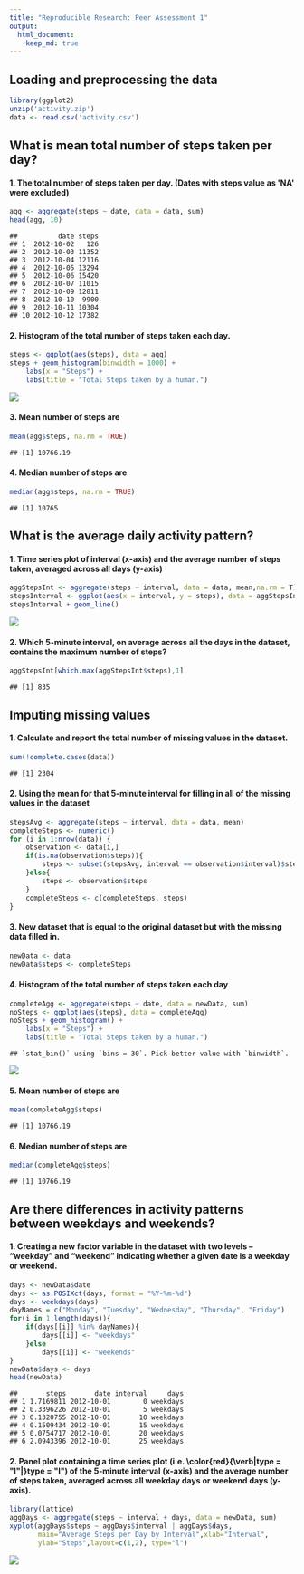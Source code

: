 ```yaml
---
title: "Reproducible Research: Peer Assessment 1"
output: 
  html_document:
    keep_md: true
---
```




## Loading and preprocessing the data

```r
library(ggplot2)
unzip('activity.zip')
data <- read.csv('activity.csv')
```


## What is mean total number of steps taken per day?

#### 1. The total number of steps taken per day. (Dates with steps value as 'NA' were excluded)

```r
agg <- aggregate(steps ~ date, data = data, sum)
head(agg, 10)
```

```
##          date steps
## 1  2012-10-02   126
## 2  2012-10-03 11352
## 3  2012-10-04 12116
## 4  2012-10-05 13294
## 5  2012-10-06 15420
## 6  2012-10-07 11015
## 7  2012-10-09 12811
## 8  2012-10-10  9900
## 9  2012-10-11 10304
## 10 2012-10-12 17382
```

#### 2. Histogram of the total number of steps taken each day.

```r
steps <- ggplot(aes(steps), data = agg)
steps + geom_histogram(binwidth = 1000) +
    labs(x = "Steps") +
    labs(title = "Total Steps taken by a human.")
```

![](PA1_template_files/figure-html/totalStepsHist-1.png)<!-- -->

#### 3. Mean number of steps are

```r
mean(agg$steps, na.rm = TRUE)
```

```
## [1] 10766.19
```

#### 4. Median number of steps are

```r
median(agg$steps, na.rm = TRUE)
```

```
## [1] 10765
```

## What is the average daily activity pattern?

#### 1. Time series plot of  interval (x-axis) and the average number of steps taken, averaged across all days (y-axis)

```r
aggStepsInt <- aggregate(steps ~ interval, data = data, mean,na.rm = T)
stepsInterval <- ggplot(aes(x = interval, y = steps), data = aggStepsInt)
stepsInterval + geom_line()
```

![](PA1_template_files/figure-html/unnamed-chunk-1-1.png)<!-- -->

#### 2. Which 5-minute interval, on average across all the days in the dataset, contains the maximum number of steps?

```r
aggStepsInt[which.max(aggStepsInt$steps),1]
```

```
## [1] 835
```


## Imputing missing values

#### 1. Calculate and report the total number of missing values in the dataset.

```r
sum(!complete.cases(data))
```

```
## [1] 2304
```

#### 2. Using the mean for that 5-minute interval for filling in all of the missing values in the dataset

```r
stepsAvg <- aggregate(steps ~ interval, data = data, mean)
completeSteps <- numeric()
for (i in 1:nrow(data)) {
    observation <- data[i,]
    if(is.na(observation$steps)){
        steps <- subset(stepsAvg, interval == observation$interval)$steps
    }else{
        steps <- observation$steps
    }
    completeSteps <- c(completeSteps, steps)
}
```

#### 3. New dataset that is equal to the original dataset but with the missing data filled in.

```r
newData <- data
newData$steps <- completeSteps
```

#### 4. Histogram of the total number of steps taken each day

```r
completeAgg <- aggregate(steps ~ date, data = newData, sum)
noSteps <- ggplot(aes(steps), data = completeAgg)
noSteps + geom_histogram() +
    labs(x = "Steps") +
    labs(title = "Total Steps taken by a human.")
```

```
## `stat_bin()` using `bins = 30`. Pick better value with `binwidth`.
```

![](PA1_template_files/figure-html/unnamed-chunk-6-1.png)<!-- -->

#### 5. Mean number of steps are

```r
mean(completeAgg$steps)
```

```
## [1] 10766.19
```

#### 6. Median number of steps are

```r
median(completeAgg$steps)
```

```
## [1] 10766.19
```

## Are there differences in activity patterns between weekdays and weekends?

#### 1. Creating a new factor variable in the dataset with two levels – “weekday” and “weekend” indicating whether a given date is a weekday or weekend.

```r
days <- newData$date
days <- as.POSIXct(days, format = "%Y-%m-%d")
days <- weekdays(days)
dayNames = c("Monday", "Tuesday", "Wednesday", "Thursday", "Friday")
for(i in 1:length(days)){
    if(days[[i]] %in% dayNames){
        days[[i]] <- "weekdays"
    }else
        days[[i]] <- "weekends"
}
newData$days <- days
head(newData)
```

```
##       steps       date interval     days
## 1 1.7169811 2012-10-01        0 weekdays
## 2 0.3396226 2012-10-01        5 weekdays
## 3 0.1320755 2012-10-01       10 weekdays
## 4 0.1509434 2012-10-01       15 weekdays
## 5 0.0754717 2012-10-01       20 weekdays
## 6 2.0943396 2012-10-01       25 weekdays
```

#### 2. Panel plot containing a time series plot (i.e. \color{red}{\verb|type = "l"|}type = "l") of the 5-minute interval (x-axis) and the average number of steps taken, averaged across all weekday days or weekend days (y-axis).

```r
library(lattice)
aggDays <- aggregate(steps ~ interval + days, data = newData, sum)
xyplot(aggDays$steps ~ aggDays$interval | aggDays$days, 
       main="Average Steps per Day by Interval",xlab="Interval",
       ylab="Steps",layout=c(1,2), type="l")
```

![](PA1_template_files/figure-html/dayPlot-1.png)<!-- -->
